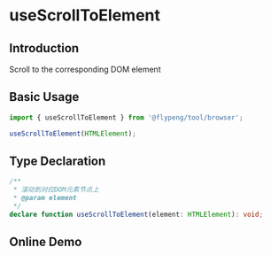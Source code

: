 # useScrollToElement

## Introduction

Scroll to the corresponding DOM element

## Basic Usage

```ts
import { useScrollToElement } from '@flypeng/tool/browser';

useScrollToElement(HTMLElement);
```

## Type Declaration

```ts
/**
 * 滚动到对应DOM元素节点上
 * @param element
 */
declare function useScrollToElement(element: HTMLElement): void;
```

## Online Demo

<preview path="./index.vue" title="useScrollToElement" description="Scroll to the corresponding DOM element"></preview>
